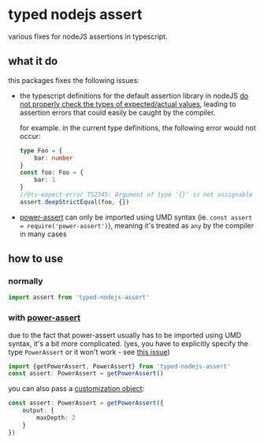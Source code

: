 # typed nodejs assert
various fixes for nodeJS assertions in typescript.

## what it do
this packages fixes the following issues:
- the typescript definitions for the default assertion library in nodeJS
  [do not properly check the types of expected/actual values](https://github.com/DefinitelyTyped/DefinitelyTyped/pull/50274),
  leading to assertion errors that could
easily be caught by the compiler.
  
  for example. in the current type definitions, the following error would not occur:
  ```ts
  type Foo = {
      bar: number
  }
  const foo: Foo = {
      bar: 1
  }
  //@ts-expect-error TS2345: Argument of type '{}' is not assignable to parameter of type 'Foo'. Property 'bar' is missing in type '{}' but required in type 'Foo'
  assert.deepStrictEqual(foo, {})
  ```
- [power-assert](https://npmjs.org/power-assert) can only be imported using UMD syntax
  (ie. `const assert = require('power-assert')`), meaning it's treated as `any` by the compiler in many cases

## how to use
### normally
```ts
import assert from 'typed-nodejs-assert'
```
### with [power-assert](https://npmjs.org/power-assert)
due to the fact that power-assert usually has to be imported using UMD syntax, it's a bit more complicated.
(yes, you have to explicitly specify the type `PowerAssert` or it won't work - see 
[this issue](https://github.com/microsoft/TypeScript/issues/34596#issuecomment-691574987))
```ts
import {getPowerAssert, PowerAssert} from 'typed-nodejs-assert'
const assert: PowerAssert = getPowerAssert()
```
you can also pass a [customization object](https://github.com/power-assert-js/power-assert#customization-api):
```ts
const assert: PowerAssert = getPowerAssert({
    output: {
        maxDepth: 2
    }
})
```